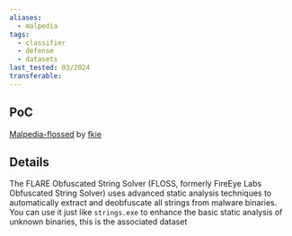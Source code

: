 ```yaml
---
aliases:
  - malpedia
tags:
  - classifier
  - defense
  - datasets
last_tested: 03/2024
transferable:
---
```


## **PoC**
[Malpedia-flossed](https://github.com/malpedia/malpedia-flossed) by [fkie]([@fkie](https://github.com/fkie).)

## **Details**
The FLARE Obfuscated String Solver (FLOSS, formerly FireEye Labs Obfuscated String Solver) uses advanced static analysis techniques to automatically extract and deobfuscate all strings from malware binaries. You can use it just like `strings.exe` to enhance the basic static analysis of unknown binaries, this is the associated dataset 

